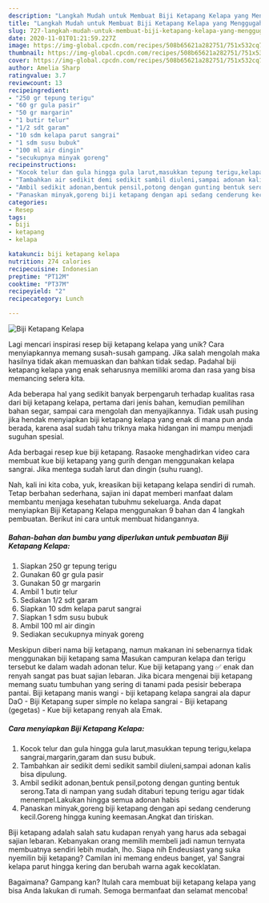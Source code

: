 ```yaml
---
description: "Langkah Mudah untuk Membuat Biji Ketapang Kelapa yang Menggugah Selera"
title: "Langkah Mudah untuk Membuat Biji Ketapang Kelapa yang Menggugah Selera"
slug: 727-langkah-mudah-untuk-membuat-biji-ketapang-kelapa-yang-menggugah-selera
date: 2020-11-01T01:21:59.227Z
image: https://img-global.cpcdn.com/recipes/508b65621a282751/751x532cq70/biji-ketapang-kelapa-foto-resep-utama.jpg
thumbnail: https://img-global.cpcdn.com/recipes/508b65621a282751/751x532cq70/biji-ketapang-kelapa-foto-resep-utama.jpg
cover: https://img-global.cpcdn.com/recipes/508b65621a282751/751x532cq70/biji-ketapang-kelapa-foto-resep-utama.jpg
author: Amelia Sharp
ratingvalue: 3.7
reviewcount: 13
recipeingredient:
- "250 gr tepung terigu"
- "60 gr gula pasir"
- "50 gr margarin"
- "1 butir telur"
- "1/2 sdt garam"
- "10 sdm kelapa parut sangrai"
- "1 sdm susu bubuk"
- "100 ml air dingin"
- "secukupnya minyak goreng"
recipeinstructions:
- "Kocok telur dan gula hingga gula larut,masukkan tepung terigu,kelapa sangrai,margarin,garam dan susu bubuk."
- "Tambahkan air sedikit demi sedikit sambil diuleni,sampai adonan kalis bisa dipulung."
- "Ambil sedikit adonan,bentuk pensil,potong dengan gunting bentuk serong.Tata di nampan yang sudah ditaburi tepung terigu agar tidak menempel.Lakukan hingga semua adonan habis"
- "Panaskan minyak,goreng biji ketapang dengan api sedang cenderung kecil.Goreng hingga kuning keemasan.Angkat dan tiriskan."
categories:
- Resep
tags:
- biji
- ketapang
- kelapa

katakunci: biji ketapang kelapa 
nutrition: 274 calories
recipecuisine: Indonesian
preptime: "PT12M"
cooktime: "PT37M"
recipeyield: "2"
recipecategory: Lunch

---
```



![Biji Ketapang Kelapa](https://img-global.cpcdn.com/recipes/508b65621a282751/751x532cq70/biji-ketapang-kelapa-foto-resep-utama.jpg)

Lagi mencari inspirasi resep biji ketapang kelapa yang unik? Cara menyiapkannya memang susah-susah gampang. Jika salah mengolah maka hasilnya tidak akan memuaskan dan bahkan tidak sedap. Padahal biji ketapang kelapa yang enak seharusnya memiliki aroma dan rasa yang bisa memancing selera kita.

Ada beberapa hal yang sedikit banyak berpengaruh terhadap kualitas rasa dari biji ketapang kelapa, pertama dari jenis bahan, kemudian pemilihan bahan segar, sampai cara mengolah dan menyajikannya. Tidak usah pusing jika hendak menyiapkan biji ketapang kelapa yang enak di mana pun anda berada, karena asal sudah tahu triknya maka hidangan ini mampu menjadi suguhan spesial.

Ada berbagai resep kue biji ketapang. Rasaoke menghadirkan video cara membuat kue biji ketapang yang gurih dengan menggunakan kelapa sangrai. Jika mentega sudah larut dan dingin (suhu ruang).


Nah, kali ini kita coba, yuk, kreasikan biji ketapang kelapa sendiri di rumah. Tetap berbahan sederhana, sajian ini dapat memberi manfaat dalam membantu menjaga kesehatan tubuhmu sekeluarga. Anda dapat menyiapkan Biji Ketapang Kelapa menggunakan 9 bahan dan 4 langkah pembuatan. Berikut ini cara untuk membuat hidangannya.

<!--inarticleads1-->

##### Bahan-bahan dan bumbu yang diperlukan untuk pembuatan Biji Ketapang Kelapa:

1. Siapkan 250 gr tepung terigu
1. Gunakan 60 gr gula pasir
1. Gunakan 50 gr margarin
1. Ambil 1 butir telur
1. Sediakan 1/2 sdt garam
1. Siapkan 10 sdm kelapa parut sangrai
1. Siapkan 1 sdm susu bubuk
1. Ambil 100 ml air dingin
1. Sediakan secukupnya minyak goreng


Meskipun diberi nama biji ketapang, namun makanan ini sebenarnya tidak menggunakan biji ketapang sama Masukan campuran kelapa dan terigu tersebut ke dalam wadah adonan telur. Kue biji ketapang yang ✅ enak dan renyah sangat pas buat sajian lebaran. Jika bicara mengenai biji ketapang memang suatu tumbuhan yang sering di tanami pada pesisir beberapa pantai. Biji ketapang manis wangi - biji ketapang kelapa sangrai ala dapur DaO - Biji Ketapang super simple no kelapa sangrai - Biji ketapang (gegetas) - Kue biji ketapang renyah ala Emak. 

<!--inarticleads2-->

##### Cara menyiapkan Biji Ketapang Kelapa:

1. Kocok telur dan gula hingga gula larut,masukkan tepung terigu,kelapa sangrai,margarin,garam dan susu bubuk.
1. Tambahkan air sedikit demi sedikit sambil diuleni,sampai adonan kalis bisa dipulung.
1. Ambil sedikit adonan,bentuk pensil,potong dengan gunting bentuk serong.Tata di nampan yang sudah ditaburi tepung terigu agar tidak menempel.Lakukan hingga semua adonan habis
1. Panaskan minyak,goreng biji ketapang dengan api sedang cenderung kecil.Goreng hingga kuning keemasan.Angkat dan tiriskan.


Biji ketapang adalah salah satu kudapan renyah yang harus ada sebagai sajian lebaran. Kebanyakan orang memilih membeli jadi namun ternyata membuatnya sendiri lebih mudah, lho. Siapa nih Endeusiast yang suka nyemilin biji ketapang? Camilan ini memang endeus banget, ya! Sangrai kelapa parut hingga kering dan berubah warna agak kecoklatan. 

Bagaimana? Gampang kan? Itulah cara membuat biji ketapang kelapa yang bisa Anda lakukan di rumah. Semoga bermanfaat dan selamat mencoba!
